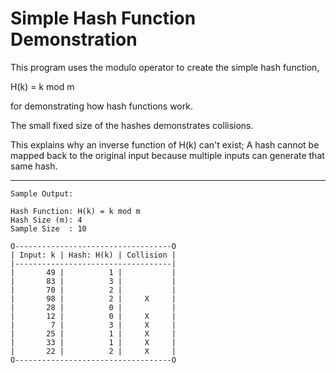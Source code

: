 # Simple Hash Function Demonstration

This program uses the modulo operator to
create the simple hash function,

  H(k) = k mod m

for demonstrating how hash functions work.

The small fixed size of the hashes demonstrates
collisions.

This explains why an inverse function of H(k) 
can't exist; A hash cannot be mapped back to the 
original input because multiple inputs can generate
that same hash.

---
    Sample Output:

    Hash Function: H(k) = k mod m
    Hash Size (m): 4
    Sample Size  : 10

    O-----------------------------------O
    | Input: k | Hash: H(k) | Collision |
    |-----------------------------------|
    |       49 |          1 |           |
    |       83 |          3 |           |
    |       70 |          2 |           |
    |       98 |          2 |     X     |
    |       28 |          0 |           |
    |       12 |          0 |     X     |
    |        7 |          3 |     X     |
    |       25 |          1 |     X     |
    |       33 |          1 |     X     |
    |       22 |          2 |     X     |
    O-----------------------------------O
